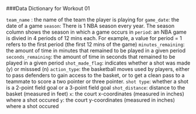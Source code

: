 ###Data Dictionary for Workout 01

`team_name` : the name of the team the player is playing for
`game_date`: the date of a game
`season`: There is 1 NBA season every year. The season column shows the season in which a game occurs in
`period`: an NBA game is divied in 4 periods of 12 mins each. For example, a  value for period = 1 refers to the first period (the first 12 mins of the game)
`minutes_remaining`: the amount of time in minutes that remained to be played in a given period
`seconds_remaining`: the amount of time in seconds that remained to be played in a given period
`shot_made_flag`: indicates whether a shot was made (y) or misssed (n)
`action_type`: the basketball moves used by players, either to pass defenders to gain access to the basket, or to get a clean pass to a teammate to score a two pointer or three pointer.
`shot type`: whether a shot is a 2-point field goal or a 3-point field goal
`shot_distance`: distance to the basket (measured in feet)
`x`: the court x-coordinates (measured in inches) where a shot occured
`y`: the court y-coordinates (measured in inches) where a shot occured
